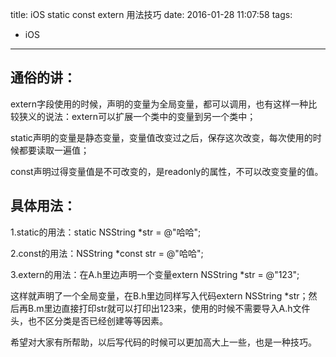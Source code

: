 title: iOS static const extern 用法技巧
date: 2016-01-28 11:07:58
tags:
- iOS
---
## 通俗的讲：

extern字段使用的时候，声明的变量为全局变量，都可以调用，也有这样一种比较狭义的说法：extern可以扩展一个类中的变量到另一个类中；

static声明的变量是静态变量，变量值改变过之后，保存这次改变，每次使用的时候都要读取一遍值；

const声明过得变量值是不可改变的，是readonly的属性，不可以改变变量的值。<!--more-->
<!-- more -->
## 具体用法：

1.static的用法：static NSString *str = @"哈哈";

2.const的用法：NSString *const str = @"哈哈";

3.extern的用法：在A.h里边声明一个变量extern NSString *str = @"123";

 这样就声明了一个全局变量，在B.h里边同样写入代码extern NSString *str；然后再B.m里边直接打印str就可以打印出123来，使用的时候不需要导入A.h文件头，也不区分类是否已经创建等等因素。

 希望对大家有所帮助，以后写代码的时候可以更加高大上一些，也是一种技巧。
